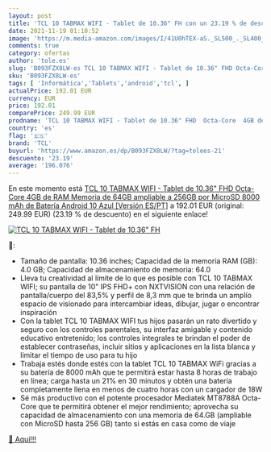 ```yaml
---
layout: post
title: 'TCL 10 TABMAX WIFI - Tablet de 10.36" FH con un 23.19 % de descuento'
date: 2021-11-19 01:10:52
image: 'https://m.media-amazon.com/images/I/41U0hTEX-aS._SL500_._SL400_.jpg'
comments: true
category: ofertas
author: 'tole.es'
slug: 'B093FZX8LW-es TCL 10 TABMAX WIFI - Tablet de 10.36" FHD Octa-Core 4GB de...'
sku: 'B093FZX8LW-es'
tags: [ 'Informática','Tablets','android','tcl', ]
actualPrice: 192.01 EUR
currency: EUR
price: 192.01
comparePrice: 249.99 EUR
prodname: 'TCL 10 TABMAX WIFI - Tablet de 10.36" FHD  Octa-Core  4GB de RAM  Memoria de 64GB ampliable a 256GB por MicroSD  8000 mAh de Batería  Android 10  Azul [Versión ES/PT]'
country: 'es'
flag: '🇪🇸'
brand: 'TCL'
buyurl: 'https://www.amazon.es/dp/B093FZX8LW/?tag=tolees-21'
descuento: '23.19'
average: '196.076'
---
```


En este momento está [TCL 10 TABMAX WIFI - Tablet de 10.36" FHD  Octa-Core  4GB de RAM  Memoria de 64GB ampliable a 256GB por MicroSD  8000 mAh de Batería  Android 10  Azul [Versión ES/PT]](https://www.amazon.es/dp/B093FZX8LW/?tag=tolees-21) a 192.01 EUR (original: 249.99 EUR) (23.19 %  de descuento) en el siguiente enlace!

[![TCL 10 TABMAX WIFI - Tablet de 10.36" FH](https://m.media-amazon.com/images/I/41U0hTEX-aS._SL500_._SL400_.jpg)](https://www.amazon.es/dp/B093FZX8LW/?tag=tolees-21)

🔎:

- Tamaño de pantalla: 10.36 inches; Capacidad de la memoria RAM (GB): 4.0 GB; Capacidad de almacenamiento de memoria: 64.0
- Lleva tu creatividad al límite de lo que es posible con TCL 10 TABMAX WIFI; su pantalla de 10" IPS FHD+ con NXTVISION con una relación de pantalla/cuerpo del 83,5% y perfil de 8,3 mm que te brinda un amplío espacio de visionado para intercambiar ideas, dibujar, jugar o encontrar inspiración
- Con la tablet TCL 10 TABMAX WIFI tus hijos pasarán un rato divertido y seguro con los controles parentales, su interfaz amigable y contenido educativo entretenido; los controles integrales te brindan el poder de establecer contraseñas, incluir sitios y aplicaciones en la lista blanca y limitar el tiempo de uso para tu hijo
- Trabaja estés donde estés con la tablet TCL 10 TABMAX WiFi gracias a su batería de 8000 mAh que te permitirá estar hasta 8 horas de trabajo en línea; carga hasta un 21% en 30 minutos y obtén una batería completamente llena en menos de cuatro horas con un cargador de 18W
- Sé más productivo con el potente procesador Mediatek MT8788A Octa-Core que te permitirá obtener el mejor rendimiento; aprovecha su capacidad de almacenamiento con una memoria de 64.GB (ampliable con MicroSD hasta 256 GB) tanto si estás en casa como de viaje

[🛒 Aquí!!!](https://www.amazon.es/dp/B093FZX8LW/?tag=tolees-21)
